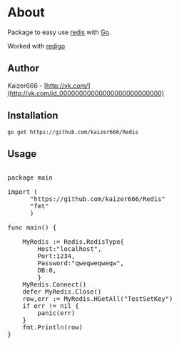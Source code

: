 # About

Package to easy use [redis](http://redis.io) with [Go](http://golang.org/).

Worked with [redigo](https://github.com/garyburd/redigo/)

## Author

Kaizer666 - [http://vk.com/](http://vk.com/id_00000000000000000000000000)

## Installation

    go get https://github.com/kaizer666/Redis
    
## Usage

<pre>

package main

import (
      "https://github.com/kaizer666/Redis"
      "fmt"
      )

func main() {

    MyRedis := Redis.RedisType{
        Host:"localhost",
        Port:1234,
        Password:"qweqweqweqw",
        DB:0,
        }
    MyRedis.Connect()
    defer MyRedis.Close()
    row,err := MyRedis.HGetAll("TestSetKey")
    if err != nil {
        panic(err)
    }
    fmt.Println(row)
}



</pre>



